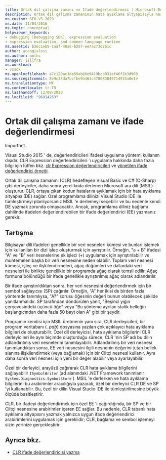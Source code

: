 ```yaml
---
title: Ortak dil çalışma zamanı ve Ifade değerlendirmesi | Microsoft Docs
description: Ortak dil çalışma zamanının hata ayıklama altyapısıyla nasıl etkileşime gireceğini ve özel bir programlama dilinin Visual Studio IDE ile nasıl tümleştirileceğini öğrenin.
ms.custom: SEO-VS-2020
ms.date: 11/04/2016
ms.topic: conceptual
helpviewer_keywords:
- debugging [Debugging SDK], expression evaluation
- expression evaluation, and common language runtime
ms.assetid: b36c1eb5-1aaf-48a6-b287-ee7a273d2b1c
author: acangialosi
ms.author: anthc
manager: jillfra
ms.workload:
- vssdk
ms.openlocfilehash: a7c120ac1da59ab86e9419bcb031af46f1b3d900
ms.sourcegitcommit: 8e9c38da7bcfbe9a461c378083846714933a0e1e
ms.translationtype: MT
ms.contentlocale: tr-TR
ms.lasthandoff: 12/09/2020
ms.locfileid: "96914263"
---
```

# <a name="common-language-runtime-and-expression-evaluation"></a>Ortak dil çalışma zamanı ve ifade değerlendirmesi
> [!IMPORTANT]
> Visual Studio 2015 ' de, değerlendiricileri ifadesi uygulama yöntemi kullanım dışıdır. CLR Expression değerlendiricileri 'ı uygulama hakkında daha fazla bilgi için lütfen bkz. [clr Expression değerlendiricileri](https://github.com/Microsoft/ConcordExtensibilitySamples/wiki/CLR-Expression-Evaluators) ve [yönetilen ifade değerlendirici örneği](https://github.com/Microsoft/ConcordExtensibilitySamples/wiki/Managed-Expression-Evaluator-Sample).

 Ortak dil çalışma zamanını (CLR) hedefleyen Visual Basic ve C# (C-Sharp) gibi derleyiciler, daha sonra yerel koda derlenen Microsoft ara dili (MSIL) oluşturur. CLR, ortaya çıkan kodun hatalarını ayıklamak için bir hata ayıklama altyapısı (DE) sağlar. Özel programlama dilinizi Visual Studio IDE ile tümleştirmeyi planlıyorsanız MSIL 'e derlemeyi seçebilir ve bu nedenle kendi DE yazmak zorunda olmayacaktır. Ancak, programlama diliniz bağlamı dahilinde ifadeleri değerlendirebilen bir ifade değerlendirici (EE) yazmanız gerekir.

## <a name="discussion"></a>Tartışma
 Bilgisayar dili ifadeleri genellikle bir veri nesneleri kümesi ve bunları işlemek için kullanılan bir dizi işleç oluşturmak için ayrıştırılır. Örneğin, "a + B" ifadesi "A" ve "B" veri nesnelerine ek işleci (+) uygulamak için ayrıştırılabilir ve muhtemelen başka bir veri nesnesine neden olabilir. Toplam veri nesnesi kümesi, işleç ve ilişkilendirmeleri, ağaç düğümleri ve dallardaki veri nesneleri ile birlikte genellikle bir programda ağaç olarak temsil edilir. Ağaç formuna bölündüğü bir ifade genellikle ayrıştırılmış ağaç olarak adlandırılır.

 Bir ifade ayrıştırıldıktan sonra, her veri nesnesini değerlendirmek için bir sembol sağlayıcısı (SP) çağırılır. Örneğin, "A" her ikisi de birden fazla yöntemde tanımlıysa, "A?" sorusu öğesinin değeri bunun olabilecek şekilde yanıtlanmalıdır. SP tarafından döndürülen yanıt, "Beşinci yığın çerçevesindeki üçüncü öğe" veya "Bu yönteme ayrılan statik belleğin başlangıcından daha fazla 50 bayt olan A" gibi bir şeydir.

 Programın kendisi için MSIL üretmenin yanı sıra, CLR derleyicileri, bir program veritabanı (*. pdb*) dosyasına yazılan çok açıklayıcı hata ayıklama bilgileri de oluşturabilir. Özel dil derleyicisi, hata ayıklama bilgilerini CLR derleyicileri ile aynı biçimde oluşturduğu sürece, CLR 'nin SP adı bu dilin adlandırılmış veri nesnelerini tanımlayabilir. Adlandırılmış bir veri nesnesi tanımlandıktan sonra, EE veri nesnesini ilgili nesnenin değerini tutan bellek alanına ilişkilendirmek (veya bağlamak) için bir Ciltçi nesnesi kullanır. Aynı daha sonra veri nesnesi için yeni bir değer alabilir veya ayarlayabilir.

 Özel bir derleyici, arayüzü çağırarak CLR hata ayıklama bilgilerini sağlayabilir `ISymbolWriter` (ad alanındaki .NET Framework tanımlanır `System.Diagnostics.SymbolStore` ). MSIL 'e derlerken ve hata ayıklama bilgilerini bu arabirimler aracılığıyla yazarak, özel bir derleyici CLR DE ve SP 'yi kullanabilir. Bu, özel bir dilin Visual Studio IDE ile tümleştirilmesine büyük ölçüde basitleştirir.

 CLR, bir ifadeyi değerlendirmek için özel EE 'ı çağırdığında, bir SP ve bir Ciltçi nesnesine arabirimler içeren EE sağlar. Bu nedenle, CLR tabanlı hata ayıklama altyapısını yazmak yalnızca uygun ifade değerlendirici arabirimlerini uygulamak için gereklidir; CLR, bağlama ve sembol işlemeyi sizin yerinize gerçekleştirir.

## <a name="see-also"></a>Ayrıca bkz.
- [CLR ifade değerlendiricisi yazma](../../extensibility/debugger/writing-a-common-language-runtime-expression-evaluator.md)

